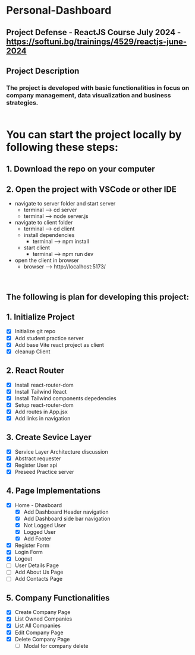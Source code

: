 # Personal-Dashboard
## Project Defense - ReactJS Course July 2024 - https://softuni.bg/trainings/4529/reactjs-june-2024
## Project Description
### The project is developed with basic functionalities in focus on company management, data visualization and business strategies.<br><br>

# You can start the project locally by following these steps:
## 1. Download the repo on your computer
## 2. Open the project with VSCode or other IDE
  - navigate to server folder and start server
      * terminal --> cd server
      * terminal --> node server.js
  - navigate to client folder
      * terminal --> cd client
    - install dependencies
      * terminal --> npm install
    - start client
      * terminal --> npm run dev
  - open the client in browser
    * browser --> http://localhost:5173/

<br>

## The following is plan for developing this project:

## 1. Initialize Project
- [x] Initialize git repo
- [x] Add student practice server
- [x] Add base Vite react project as client
- [x] cleanup Client

## 2. React Router
- [x] Install react-router-dom
- [x] Install Tailwind React
- [x] Install Tailwind components depedencies
- [x] Setup react-router-dom
- [x] Add routes in App.jsx
- [x] Add links in navigation

## 3. Create Sevice Layer
- [x] Service Layer Architecture discussion
- [x] Abstract requester
- [x] Register User api
- [x] Preseed Practice server

## 4. Page Implementations
- [x] Home - Dhasboard
  - [x] Add Dashboard Header navigation
  - [x] Add Dashboard side bar navigation 
  - [x] Not Logged User
  - [x] Logged User
  - [x] Add Footer
- [x] Register Form
- [x] Login Form
- [x] Logout
- [ ] User Details Page
- [ ] Add About Us Page
- [ ] Add Contacts Page

## 5. Company Functionalities
- [x] Create Company Page
- [x] List Owned Companies
- [x] List All Companies
- [x] Edit Company Page
- [x] Delete Company Page
  - [ ] Modal for company delete